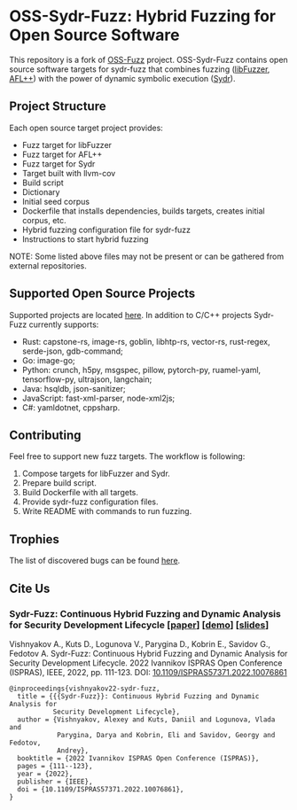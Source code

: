 # OSS-Sydr-Fuzz: Hybrid Fuzzing for Open Source Software

This repository is a fork of [OSS-Fuzz](https://github.com/google/oss-fuzz)
project. OSS-Sydr-Fuzz contains open source software targets for sydr-fuzz that
combines fuzzing ([libFuzzer](https://www.llvm.org/docs/LibFuzzer.html), [AFL++](https://github.com/AFLplusplus/AFLplusplus)) with
the power of dynamic symbolic execution
([Sydr](https://sydr-fuzz.github.io)).

## Project Structure

Each open source target project provides:

* Fuzz target for libFuzzer
* Fuzz target for AFL++
* Fuzz target for Sydr
* Target built with llvm-cov
* Build script
* Dictionary
* Initial seed corpus
* Dockerfile that installs dependencies, builds targets, creates initial corpus,
  etc.
* Hybrid fuzzing configuration file for sydr-fuzz
* Instructions to start hybrid fuzzing

NOTE: Some listed above files may not be present or can be gathered from
external repositories.

## Supported Open Source Projects

Supported projects are located [here](projects). In addition to C/C++ projects Sydr-Fuzz currently supports:
* Rust: capstone-rs, image-rs, goblin, libhtp-rs, vector-rs, rust-regex, serde-json, gdb-command;
* Go: image-go;
* Python: crunch, h5py, msgspec, pillow, pytorch-py, ruamel-yaml, tensorflow-py, ultrajson, langchain;
* Java: hsqldb, json-sanitizer;
* JavaScript: fast-xml-parser, node-xml2js;
* С#: yamldotnet, cppsharp.

## Contributing

Feel free to support new fuzz targets. The workflow is following:

1. Compose targets for libFuzzer and Sydr.
2. Prepare build script.
3. Build Dockerfile with all targets.
4. Provide sydr-fuzz configuration files.
5. Write README with commands to run fuzzing.

## Trophies

The list of discovered bugs can be found [here](TROPHIES.md).

## Cite Us

### Sydr-Fuzz: Continuous Hybrid Fuzzing and Dynamic Analysis for Security Development Lifecycle \[[paper](https://arxiv.org/abs/2211.11595)\] \[[demo](https://vishnya.xyz/vishnyakov-isprasopen2022.webm)\] \[[slides](https://vishnya.xyz/vishnyakov-isprasopen2022.pdf)\]

Vishnyakov A., Kuts D., Logunova V., Parygina D., Kobrin E., Savidov G., Fedotov A. Sydr-Fuzz: Continuous Hybrid Fuzzing and Dynamic Analysis for Security Development Lifecycle. 2022 Ivannikov ISPRAS Open Conference (ISPRAS), IEEE, 2022, pp. 111-123. DOI: [10.1109/ISPRAS57371.2022.10076861](https://www.doi.org/10.1109/ISPRAS57371.2022.10076861)

```
@inproceedings{vishnyakov22-sydr-fuzz,
  title = {{{Sydr-Fuzz}}: Continuous Hybrid Fuzzing and Dynamic Analysis for
           Security Development Lifecycle},
  author = {Vishnyakov, Alexey and Kuts, Daniil and Logunova, Vlada and
            Parygina, Darya and Kobrin, Eli and Savidov, Georgy and Fedotov,
            Andrey},
  booktitle = {2022 Ivannikov ISPRAS Open Conference (ISPRAS)},
  pages = {111--123},
  year = {2022},
  publisher = {IEEE},
  doi = {10.1109/ISPRAS57371.2022.10076861},
}
```
